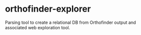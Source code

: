 # orthofinder-explorer
Parsing tool to create a relational DB from Orthofinder output and associated web exploration tool.
